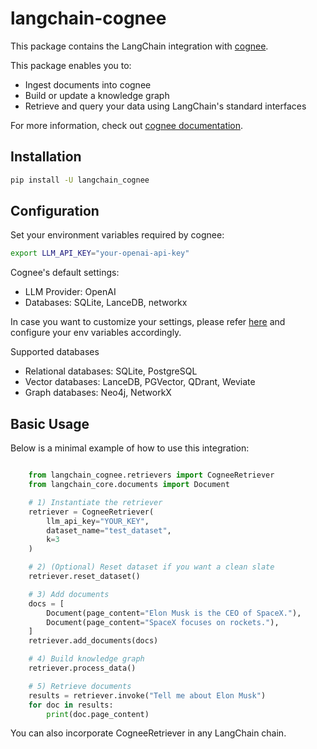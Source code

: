 # langchain-cognee

This package contains the LangChain integration with [cognee](https://github.com/topoteretes/cognee).

This package enables you to:
- Ingest documents into cognee
- Build or update a knowledge graph
- Retrieve and query your data using LangChain's standard interfaces

For more information, check out [cognee documentation](https://docs.cognee.ai/).

## Installation

```bash
pip install -U langchain_cognee
```

## Configuration
Set your environment variables required by cognee:

```bash
export LLM_API_KEY="your-openai-api-key"
```

Cognee's default settings:
- LLM Provider: OpenAI 
- Databases: SQLite, LanceDB, networkx

In case you want to customize your settings, please refer [here](https://github.com/topoteretes/cognee/blob/dev/.env.template) and configure your env variables accordingly. 

Supported databases
- Relational databases: SQLite, PostgreSQL
- Vector databases: LanceDB, PGVector, QDrant, Weviate
- Graph databases: Neo4j, NetworkX

## Basic Usage
Below is a minimal example of how to use this integration:

```python

    from langchain_cognee.retrievers import CogneeRetriever
    from langchain_core.documents import Document

    # 1) Instantiate the retriever
    retriever = CogneeRetriever(
        llm_api_key="YOUR_KEY", 
        dataset_name="test_dataset", 
        k=3
    )

    # 2) (Optional) Reset dataset if you want a clean slate
    retriever.reset_dataset()

    # 3) Add documents
    docs = [
        Document(page_content="Elon Musk is the CEO of SpaceX."),
        Document(page_content="SpaceX focuses on rockets."),
    ]
    retriever.add_documents(docs)

    # 4) Build knowledge graph
    retriever.process_data()

    # 5) Retrieve documents
    results = retriever.invoke("Tell me about Elon Musk")
    for doc in results:
        print(doc.page_content)
```

You can also incorporate CogneeRetriever in any LangChain chain. 





